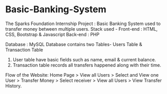 # Basic-Banking-System
The Sparks Foundation Internship Project : Basic Banking System used to transfer money between multiple users. 
Stack used - Front-end : HTML, CSS, Bootstrap &amp; Javascript Back-end : PHP 

Database : MySQL  Database contains two Tables- Users Table &amp; Transaction Table  
 1. User table have basic fields such as name, email &amp; current balance. 
 2. Transaction table records all transfers happened along with their time. 

Flow of the Website: Home Page > View all Users > Select and View one User > Transfer Money > Select receiver > View all Users > View Transfer History.
